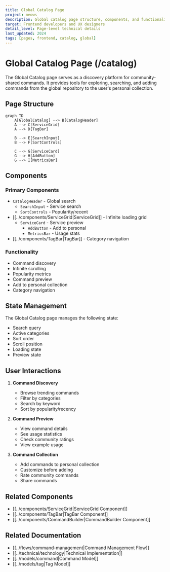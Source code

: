 ```yaml
---
title: Global Catalog Page
project: meows
description: Global catalog page structure, components, and functionality
target: Frontend developers and UX designers
detail_level: Page-level technical details
last_updated: 2024
tags: [pages, frontend, catalog, global]
---
```


# Global Catalog Page (/catalog)

The Global Catalog page serves as a discovery platform for community-shared commands. It provides tools for exploring, searching, and adding commands from the global repository to the user's personal collection.

## Page Structure

```mermaid
graph TD
    A[GlobalCatalog] --> B[CatalogHeader]
    A --> C[ServiceGrid]
    A --> D[TagBar]

    B --> E[SearchInput]
    B --> F[SortControls]

    C --> G[ServiceCard]
    G --> H[AddButton]
    G --> I[MetricsBar]
```

## Components

### Primary Components

- `CatalogHeader` - Global search
  - `SearchInput` - Service search
  - `SortControls` - Popularity/recent
- [[../components/ServiceGrid|ServiceGrid]] - Infinite loading grid
  - `ServiceCard` - Service preview
    - `AddButton` - Add to personal
    - `MetricsBar` - Usage stats
- [[../components/TagBar|TagBar]] - Category navigation

### Functionality

- Command discovery
- Infinite scrolling
- Popularity metrics
- Command preview
- Add to personal collection
- Category navigation

## State Management

The Global Catalog page manages the following state:

- Search query
- Active categories
- Sort order
- Scroll position
- Loading state
- Preview state

## User Interactions

1. **Command Discovery**
   - Browse trending commands
   - Filter by categories
   - Search by keyword
   - Sort by popularity/recency

2. **Command Preview**
   - View command details
   - See usage statistics
   - Check community ratings
   - View example usage

3. **Command Collection**
   - Add commands to personal collection
   - Customize before adding
   - Rate community commands
   - Share commands

## Related Components

- [[../components/ServiceGrid|ServiceGrid Component]]
- [[../components/TagBar|TagBar Component]]
- [[../components/CommandBuilder|CommandBuilder Component]]

## Related Documentation

- [[../flows/command-management|Command Management Flow]]
- [[../technical/technology|Technical Implementation]]
- [[../models/command|Command Model]]
- [[../models/tag|Tag Model]] 
